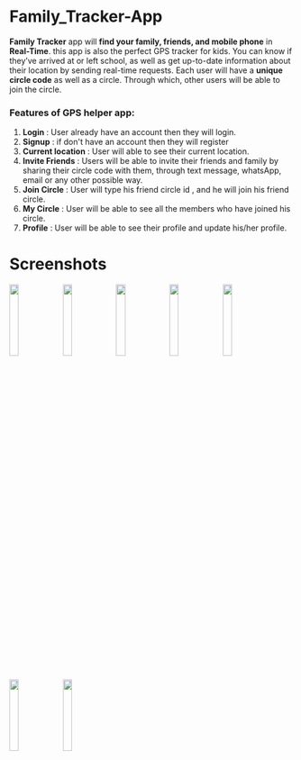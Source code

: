 # Family_Tracker-App
**Family Tracker** app will **find your family, friends, and mobile phone** in **Real-Time**. this app is also the perfect GPS tracker for kids. You can know if they’ve arrived at or left school, as well as get up-to-date information about their location by sending real-time requests.
Each user will have a **unique circle code** as well as a circle. Through which, other users
will be able to join the circle.

### Features of GPS helper app:
1. **Login** : User already have an account then they will login.
2. **Signup** : if don't have an account then they will register
3. **Current location** : User will able to see their current location.
4. **Invite Friends** : Users will be able to invite their friends and family by sharing their circle code with them, through text message, whatsApp, email or any other possible way.
5. **Join Circle** : User will type his friend circle id , and he will join his friend circle.
6. **My Circle** : User will be able to see all the members who have joined his circle.
7. **Profile** : User will be able to see their profile and update his/her profile.

# Screenshots
<img src="https://github.com/RajathRao2000/Family_Tracker-App/blob/master/Screenshots/SplashScreen.png" width="18%"></img> <img src="https://github.com/RajathRao2000/Family_Tracker-App/blob/master/Screenshots/loginPage.png" width="18%"></img> <img src="https://github.com/RajathRao2000/Family_Tracker-App/blob/master/Screenshots/SignUpPage.png" width="18%"></img> <img src="https://github.com/RajathRao2000/Family_Tracker-App/blob/master/Screenshots/HomePage.png" width="18%"></img> <img src="https://github.com/RajathRao2000/Family_Tracker-App/blob/master/Screenshots/OptionsMenu.png" width="18%"></img> <img src="https://github.com/RajathRao2000/Family_Tracker-App/blob/master/Screenshots/CurrentLocation.png" width="18%"></img> <img src="https://github.com/RajathRao2000/Family_Tracker-App/blob/master/Screenshots/FriendsLocation.png" width="18%"></img> 
